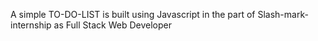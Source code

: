 A simple TO-DO-LIST is built using Javascript in the part of Slash-mark-internship as Full Stack Web Developer

